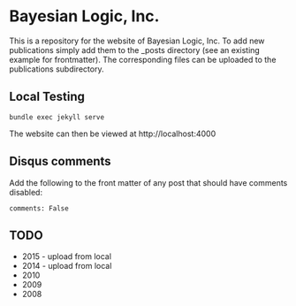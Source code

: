 # Bayesian Logic, Inc.

This is a repository for the website of Bayesian Logic, Inc. To add new
publications simply add them to the _posts directory (see an existing
example for frontmatter). The corresponding files can be uploaded to the
publications subdirectory.

## Local Testing

    bundle exec jekyll serve

The website can then be viewed at http://localhost:4000

## Disqus comments

Add the following to the front matter of any post that should have
comments disabled:

    comments: False

## TODO

- 2015 - upload from local
- 2014 - upload from local
- 2010
- 2009
- 2008


